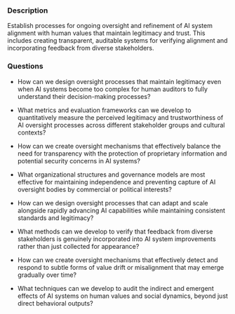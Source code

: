 ### Description

Establish processes for ongoing oversight and refinement of AI system alignment with human values that maintain legitimacy and trust. This includes creating transparent, auditable systems for verifying alignment and incorporating feedback from diverse stakeholders.

### Questions

- How can we design oversight processes that maintain legitimacy even when AI systems become too complex for human auditors to fully understand their decision-making processes?

- What metrics and evaluation frameworks can we develop to quantitatively measure the perceived legitimacy and trustworthiness of AI oversight processes across different stakeholder groups and cultural contexts?

- How can we create oversight mechanisms that effectively balance the need for transparency with the protection of proprietary information and potential security concerns in AI systems?

- What organizational structures and governance models are most effective for maintaining independence and preventing capture of AI oversight bodies by commercial or political interests?

- How can we design oversight processes that can adapt and scale alongside rapidly advancing AI capabilities while maintaining consistent standards and legitimacy?

- What methods can we develop to verify that feedback from diverse stakeholders is genuinely incorporated into AI system improvements rather than just collected for appearance?

- How can we create oversight mechanisms that effectively detect and respond to subtle forms of value drift or misalignment that may emerge gradually over time?

- What techniques can we develop to audit the indirect and emergent effects of AI systems on human values and social dynamics, beyond just direct behavioral outputs?
